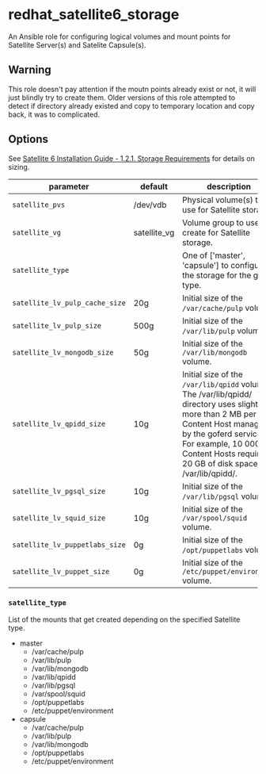 # redhat\_satellite6\_storage
An Ansible role for configuring logical volumes and mount points for Satellite Server(s) and Satelite Capsule(s).

## Warning
This role doesn't pay attention if the moutn points already exist or not, it will just blindly try to create them.
Older versions of this role attempted to detect if directory already existed and copy to temporary location and copy back,
it was to complicated.

## Options

See [Satellite 6 Installation Guide - 1.2.1. Storage Requirements](https://access.redhat.com/documentation/en-us/red_hat_satellite/6.5/html-single/installing_satellite_server_from_a_connected_network/index#storage_requirements) for details on sizing.

| parameter                      | default       | description
|--------------------------------|---------------|------------
| `satellite_pvs`                | /dev/vdb      | Physical volume(s) to use for Satellite storage.
| `satellite_vg`                 | satellite\_vg | Volume group to use or create for Satellite storage.
| `satellite_type`               |               | One of ['master', 'capsule'] to configure the storage for the given type.
| `satellite_lv_pulp_cache_size` | 20g           | Initial size of the `/var/cache/pulp` volume.
| `satellite_lv_pulp_size`       | 500g          | Initial size of the `/var/lib/pulp` volume.
| `satellite_lv_mongodb_size`    | 50g           | Initial size of the `/var/lib/mongodb` volume.
| `satellite_lv_qpidd_size`      | 10g           | Initial size of the `/var/lib/qpidd` volume. The /var/lib/qpidd/ directory uses slightly more than 2 MB per Content Host managed by the goferd service. For example, 10 000 Content Hosts require 20 GB of disk space in /var/lib/qpidd/.
| `satellite_lv_pgsql_size`      | 10g           | Initial size of the `/var/lib/pgsql` volume.
| `satellite_lv_squid_size`      | 10g           | Initial size of the `/var/spool/squid` volume.
| `satellite_lv_puppetlabs_size` | 0g            | Initial size of the `/opt/puppetlabs` volume.
| `satellite_lv_puppet_size`     | 0g            | Initial size of the `/etc/puppet/environment` volume.

### `satellite_type`
List of the mounts that get created depending on the specified Satellite type.
* master
  * /var/cache/pulp
  * /var/lib/pulp
  * /var/lib/mongodb
  * /var/lib/qpidd
  * /var/lib/pgsql
  * /var/spool/squid
  * /opt/puppetlabs
  * /etc/puppet/environment
* capsule
  * /var/cache/pulp
  * /var/lib/pulp
  * /var/lib/mongodb
  * /opt/puppetlabs
  * /etc/puppet/environment
